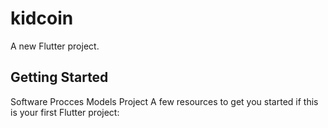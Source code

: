 # kidcoin

A new Flutter project.

## Getting Started

Software Procces Models Project
A few resources to get you started if this is your first Flutter project:


